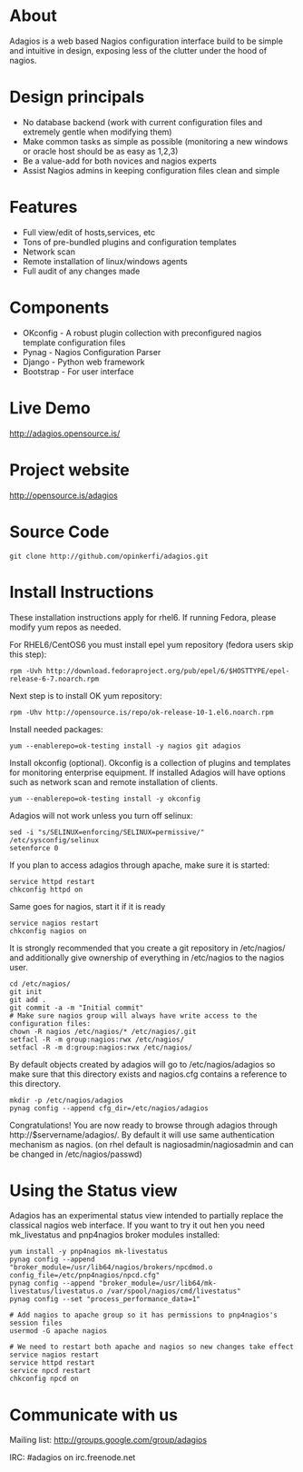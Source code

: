 About
=====
Adagios is a web based Nagios configuration interface build to be simple and intuitive in design, exposing less of the clutter under the hood of nagios.

Design principals
==================
  - No database backend (work with current configuration files and extremely gentle when modifying them)
  - Make common tasks as simple as possible (monitoring a new windows or oracle host should be as easy as 1,2,3)
  - Be a value-add for both novices and nagios experts
  - Assist Nagios admins in keeping configuration files clean and simple

Features
========
  - Full view/edit of hosts,services, etc
  - Tons of pre-bundled plugins and configuration templates
  - Network scan
  - Remote installation of linux/windows agents
  - Full audit of any changes made

Components
==========
  - OKconfig - A robust plugin collection with preconfigured nagios template configuration files
  - Pynag - Nagios Configuration Parser
  - Django - Python web framework
  - Bootstrap - For user interface

Live Demo
=========
http://adagios.opensource.is/

Project website
=========
http://opensource.is/adagios

Source Code
===========

	git clone http://github.com/opinkerfi/adagios.git

Install Instructions
====================
These installation instructions apply for rhel6. If running Fedora, please modify yum repos as needed.

For RHEL6/CentOS6 you must install epel yum repository (fedora users skip this step):

	rpm -Uvh http://download.fedoraproject.org/pub/epel/6/$HOSTTYPE/epel-release-6-7.noarch.rpm

Next step is to install OK yum repository:

	rpm -Uhv http://opensource.is/repo/ok-release-10-1.el6.noarch.rpm

Install needed packages:

	yum --enablerepo=ok-testing install -y nagios git adagios

Install okconfig (optional). Okconfig is a collection of plugins and templates for monitoring enterprise equipment. If installed Adagios will have options such as network scan and remote installation of clients.

	yum --enablerepo=ok-testing install -y okconfig

Adagios will not work unless you turn off selinux:

	sed -i "s/SELINUX=enforcing/SELINUX=permissive/" /etc/sysconfig/selinux
	setenforce 0

If you plan to access adagios through apache, make sure it is started:

	service httpd restart
	chkconfig httpd on


Same goes for nagios, start it if it is ready

	service nagios restart
	chkconfig nagios on
	

It is strongly recommended that you create a git repository in /etc/nagios/ and additionally give ownership of
everything in /etc/nagios to the nagios user.

	cd /etc/nagios/
	git init
	git add .
	git commit -a -m "Initial commit"
	# Make sure nagios group will always have write access to the configuration files:
	chown -R nagios /etc/nagios/* /etc/nagios/.git
	setfacl -R -m group:nagios:rwx /etc/nagios/
	setfacl -R -m d:group:nagios:rwx /etc/nagios/
	

By default objects created by adagios will go to /etc/nagios/adagios so make sure that this directory exists and 
nagios.cfg contains a reference to this directory.

	mkdir -p /etc/nagios/adagios
	pynag config --append cfg_dir=/etc/nagios/adagios

Congratulations! You are now ready to browse through adagios through http://$servername/adagios/. By default it
will use same authentication mechanism as nagios. (on rhel default is nagiosadmin/nagiosadmin and can be 
changed in /etc/nagios/passwd)

Using the Status view
=====================
Adagios has an experimental status view intended to partially replace the classical nagios web interface. If you want to try it out hen you need mk_livestatus and pnp4nagios broker modules installed:
	
	yum install -y pnp4nagios mk-livestatus
	pynag config --append "broker_module=/usr/lib64/nagios/brokers/npcdmod.o config_file=/etc/pnp4nagios/npcd.cfg"
	pynag config --append "broker_module=/usr/lib64/mk-livestatus/livestatus.o /var/spool/nagios/cmd/livestatus"
	pynag config --set "process_performance_data=1"
	
	# Add nagios to apache group so it has permissions to pnp4nagios's session files
	usermod -G apache nagios
	
	# We need to restart both apache and nagios so new changes take effect
	service nagios restart
	service httpd restart
	service npcd restart
	chkconfig npcd on

Communicate with us
===================

Mailing list: http://groups.google.com/group/adagios

IRC: #adagios on irc.freenode.net
